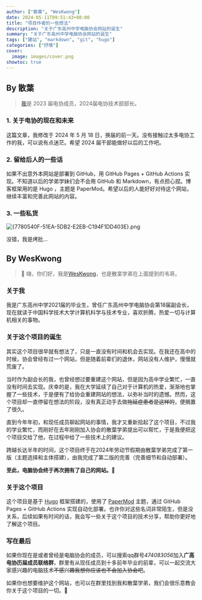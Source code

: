 ```yaml
---
author: ["散葉", "WesKwong"]
date: 2024-05-11T09:51:43+08:00
title: "项目作者的一些想法"
description: "关于广东高州中学电脑协会网站的诞生"
summary: "关于广东高州中学电脑协会网站的诞生"
tags: ["建站", "markdown", "git", "hugo"]
categories: ["抒情"]
cover:
  image: images/cover.png
showtoc: true
---
```

## By 散葉
> [我](https://github.com/MoePunchQWQ)是 2023 届电协成员，2024届电协技术部部长。
### 1. 关于电协的现在和未来

这篇文章，我修改于 2024 年 5 月 18 日，换届的前一天。没有接触过太多电协工作的我，可以说有点迷茫。希望 2024 届干部能做好以后的工作吧。

### 2. 留给后人的一些话

如果不出意外本网站是部署到 GitHub，用 GitHub Pages + GitHub Actions 实现。不知道以后的学弟学妹们会不会用 GitHub 和 Markdown，有点担心捏。博客框架用的是 Hugo ，主题是 PaperMod。希望以后的人能好好对待这个网站，继续丰富和完善此网站的内容。

### 3. 一些私货

![{7780540F-51EA-5DB2-E2EB-C194F1DD403E}.png](https://img.qovv.cn/2024/05/03/6633d3291f2b8.png)

没错，我是烤批...

## By WesKwong

> 👋 嗨，你们好，我是[WesKwong](https://weskwong.github.io)，也是散枼学弟在上面提到的韦哥。

### 关于我

我是广东高州中学2021届的毕业生，曾任广东高州中学电脑协会第18届副会长，现在就读于中国科学技术大学计算机科学与技术专业，喜欢折腾，热爱一切与计算机相关的事物。

### 关于这个项目的诞生

其实这个项目很早就有想法了，只是一直没有时间和机会去实现。在我还在高中的时候，协会曾经有过一个网站，但是随着前辈们的退休，网站没有人维护，慢慢就荒废了。

当时作为副会长的我，也曾经想过要重建这个网站，但是因为高中学业繁忙，一直没有时间去实现。庆幸的是，我在大学延续了自己对于计算机的热爱，渐渐地也掌握了一些技术，于是便有了给协会重建网站的想法，以弥补当时的遗憾。然而，这个项目却一直停留在想法的阶段，没有真正动手去做~~拖延症患者是这样的~~，便搁置了很久。

直到今年年初，和现任成员聊起网站的事情，我才又重新拾起了这个项目，不过我的学业繁忙，而刚好在去年刚刚加入协会的散葉学弟提出可以帮忙，于是我便把这个项目交给了他，在过程中给了一些技术上的建议。

跨越长达半年的时间，这个项目终于在2024年劳动节假期由散葉学弟完成了第一版（主题选择和主体搭建），由我完成了第二版的完善（完善细节和自动部署）。

**至此，电脑协会终于再次拥有了自己的网站。**🎉

### 关于这个项目

这个项目是基于 [Hugo](https://github.com/gohugoio/hugohttps://gohugo.io/) 框架搭建的，使用了 [PaperMod](https://github.com/adityatelange/hugo-PaperMod) 主题，通过 GitHub Pages + GitHub Actions 实现自动化部署。也许你对这些名词非常陌生，但是没关系，后续如果有时间的话，我会写一些关于这个项目的技术分享，帮助你更好地了解这个项目。

### 写在最后

如果你现在是或者曾经是电脑协会的成员，可以搜索qq群号*474083056*加入**广高电协历届成员联络群**，群里有从现任成员到十多前年毕业的前辈，可以一起交流大家感兴趣的电脑技术~~不感兴趣我想你应该也不会加入协会吧~~。

如果你也想要维护这个网站，也可以在群里找到我和散葉学弟，我们会很乐意教会你关于这个项目的一切。🤗